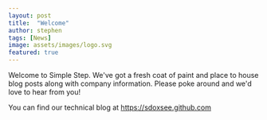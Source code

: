 ```yaml
---
layout: post
title:  "Welcome"
author: stephen
tags: [News]
image: assets/images/logo.svg
featured: true
---
```

Welcome to Simple Step. We've got a fresh coat of paint and place to house blog posts along with company information. Please poke around and we'd love to hear from you!

You can find our technical blog at <a href="https://sdoxsee.github.com">https://sdoxsee.github.com</a>